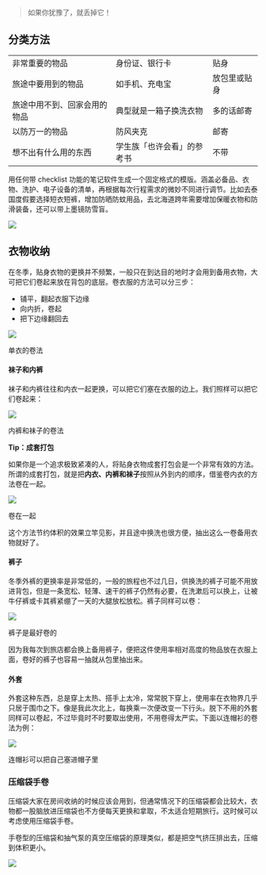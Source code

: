 > 如果你犹豫了，就丢掉它！
## 分类方法
  
|   |   |   |
|---|---|---|
|非常重要的物品|身份证、银行卡|贴身|
|旅途中要用到的物品|如手机、充电宝|放包里或贴身|
|旅途中用不到、回家会用的物品|典型就是一箱子换洗衣物|多的话邮寄|
|以防万一的物品|防风夹克|邮寄|
|想不出有什么用的东西|学生族「也许会看」的参考书|不带|

用任何带 checklist 功能的笔记软件生成一个固定格式的模版。涵盖必备品、衣物、洗护、电子设备的清单，再根据每次行程需求的微妙不同进行调节。比如去泰国度假要选择短衣短裤，增加防晒防蚊用品，去北海道跨年需要增加保暖衣物和防滑装备，还可以带上墨镜防雪盲。

![](https://cdn.sspai.com/2020/01/09/284f9d144c41a9dc348e6ffadea225ca.png?imageView2/2/w/1120/q/90/interlace/1/ignore-error/1)
## 衣物收纳
在冬季，贴身衣物的更换并不频繁，一般只在到达目的地时才会用到备用衣物，大可把它们卷起来放在背包的底层。卷衣服的方法可以分三步：

- 铺平，翻起衣服下边缘
- 向内折，卷起
- 把下边缘翻回去

![](https://cdn.sspai.com/minja/2018-02-07-new-000.JPG?imageView2/2/w/1120/q/90/interlace/1/ignore-error/1)

单衣的卷法  

#### 袜子和内裤

袜子和内裤往往和内衣一起更换，可以把它们塞在衣服的边上。我们照样可以把它们卷起来：

![](https://cdn.sspai.com/minja/2018-02-07-new-000%202.JPG?imageView2/2/w/1120/q/90/interlace/1/ignore-error/1)

内裤和袜子的卷法

**Tip：成套打包**

如果你是一个追求极致紧凑的人，将贴身衣物成套打包会是一个非常有效的方法。所谓的成套打包，就是把**内衣、内裤和袜子**按照从外到内的顺序，借鉴卷内衣的方法卷在一起。

![](https://cdn.sspai.com/minja/2018-02-07-new-000%203.jpg?imageView2/2/w/1120/q/90/interlace/1/ignore-error/1)

卷在一起

这个方法节约体积的效果立竿见影，并且途中换洗也很方便，抽出这么一卷备用衣物就好了。

#### 裤子

冬季外裤的更换率是非常低的，一般的旅程也不过几日，供换洗的裤子可能不用放进背包，但是一条宽松、轻薄、速干的裤子仍然有必要，在洗漱后可以换上，让被牛仔裤或卡其裤紧绷了一天的大腿放松放松。裤子同样可以卷：

![](https://cdn.sspai.com/minja/2018-02-07-new-001.JPG?imageView2/2/w/1120/q/90/interlace/1/ignore-error/1)

裤子是最好卷的

因为我每次到旅店都会换上备用裤子，便把这件使用率相对高度的物品放在衣服上面，卷好的裤子也容易一抽就从包里抽出来。

#### 外套

外套这种东西，总是穿上太热、搭手上太冷，常常脱下穿上，使用率在衣物界几乎只居于围巾之下。像是我此次北上，每换乘一次便改变一下行头。脱下不用的外套同样可以卷起，不过毕竟时不时要取出使用，不用卷得太严实。下面以连帽衫的卷法为例：

![](https://cdn.sspai.com/minja/2018-02-07-new-002.JPG?imageView2/2/w/1120/q/90/interlace/1/ignore-error/1)

连帽衫可以把自己塞进帽子里
### 压缩袋手卷

压缩袋大家在房间收纳的时候应该会用到，但通常情况下的压缩袋都会比较大，衣物都一股脑放进压缩袋也不方便每天更换和拿取，不太适合短期旅行。这时候可以考虑使用压缩袋手卷。

手卷型的压缩袋和抽气泵的真空压缩袋的原理类似，都是把空气挤压排出去，压缩到体积更小。

![](https://cdn.sspai.com/2020/01/09/04708e7702ab09c40a09f06829833222.png?imageView2/2/w/1120/q/90/interlace/1/ignore-error/1)
